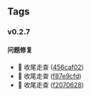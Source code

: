 ## Tags

### v0.2.7

#### 问题修复
* 🐛 收尾走查 ([456caf02](https://atta-gitlab.xtrfr.cn/atta-team/fe/fe-arch/components/xtd-rn/commit/456caf02199764106330e848365877c47a8c8d4c))
* 🐛 收尾走查 ([f87e9cfd](https://atta-gitlab.xtrfr.cn/atta-team/fe/fe-arch/components/xtd-rn/commit/f87e9cfd1ee1b986d6b6256ce8df98eb5c887bfe))
* 🐛 收尾走查 ([f2070628](https://atta-gitlab.xtrfr.cn/atta-team/fe/fe-arch/components/xtd-rn/commit/f2070628c6ce0448750cdf7c65774b46374b3acb))
